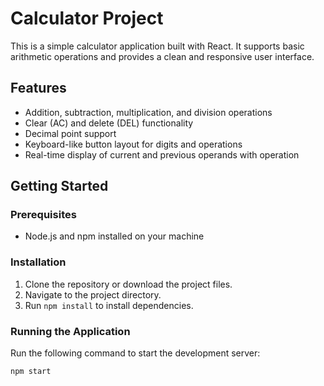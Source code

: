# Calculator Project

This is a simple calculator application built with React. It supports basic arithmetic operations and provides a clean and responsive user interface.

## Features

- Addition, subtraction, multiplication, and division operations
- Clear (AC) and delete (DEL) functionality
- Decimal point support
- Keyboard-like button layout for digits and operations
- Real-time display of current and previous operands with operation

## Getting Started

### Prerequisites

- Node.js and npm installed on your machine

### Installation

1. Clone the repository or download the project files.
2. Navigate to the project directory.
3. Run `npm install` to install dependencies.

### Running the Application

Run the following command to start the development server:

```
npm start
```


